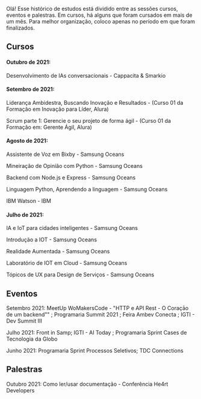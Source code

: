 
Olá! Esse histórico de estudos está dividido entre as sessões cursos, eventos e palestras. Em cursos, há alguns que foram cursados em mais de um mês. Para melhor organização, coloco apenas no período em que foram finalizados.

## Cursos


#### Outubro de 2021: 
Desenvolvimento de IAs conversacionais - Cappacita & Smarkio

#### Setembro de 2021:

Liderança Ambidestra, Buscando Inovação e Resultados - (Curso 01 da Formação em Inovação para Líder, Alura)

Scrum parte 1: Gerencie o seu projeto de forma ágil -  (Curso 01 da Formação em: Gerente Ágil, Alura)

#### Agosto de 2021:

Assistente de Voz em Bixby - Samsung Oceans

Mineiração de Opinião com Python - Samsung Oceans

Backend com Node.js e Express - Samsung Oceans

Linguagem Python, Aprendendo a linguagem - Samsung Oceans

IBM Watson - IBM


#### Julho de 2021:

IA e IoT para cidades inteligentes - Samsung Oceans

Introdução a IOT - Samsung Oceans

Realidade Aumentada - Samsung Oceans

Laboratório de IOT em Cloud - Samsung Oceans

Tópicos de UX para Design de Serviços - Samsung Oceans

## Eventos


Setembro 2021: MeetUp WoMakersCode - "HTTP e API Rest - O Coraçāo de um backend"" ; 
Programaria Summit 2021 ; Feira Ambev Conecta ; IGTI - Dev Summit III

Julho 2021: Front in Samp; IGTI - AI Today ; Programaria Sprint Cases de Tecnologia da Globo

Junho 2021: Programaria Sprint Processos Seletivos; TDC Connections



## Palestras

Outubro 2021: Como ler/usar documentação - Conferência He4rt Developers


